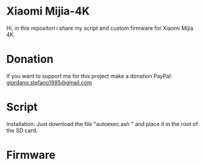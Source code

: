 # Xiaomi Mijia-4K

Hi, in this repositori i share my script and custom firmware for Xiaomi Mijia 4K.

# Donation

If you want to support me for this project make a donation PayPal: giordano.stefano1995@gmail.com

# Script

Installation: Just download the file "autoexec.ash " and place it in the root of the SD card.

# Firmware

